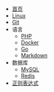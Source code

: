 <!-- docs/_sidebar.md -->

* [首页](/#快速导航)
* [Linux](Linux/Linux.md "Linux笔记")
* [Git](Git/Git.md "Git笔记")
* 语言
  * [PHP](Languages/PHP.md "PHP笔记")
  * [Docker](Docker/Docker.md "Docker笔记")
  * [Go](Languages/Go.md "Docker笔记")
  * [Markdown](Languages/Markdown.md "Markdown笔记")
* 数据库
  * [MySQL](Database/MySQL.md "MySQL笔记")
  * [Redis](Database/Redis.md "Redis笔记")
* [正则表达式](Tools/正则表达式.md "正则表达式笔记")
